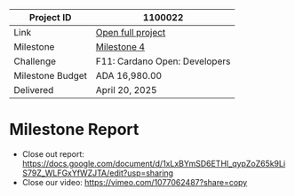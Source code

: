|Project ID|1100022|
|-----------|-------------|
|Link|[Open full project](https://projectcatalyst.io/funds/11/cardano-open-developers/aiken-open-source-smart-contract-library-by-meshjs-and-trustlevel)|
|Milestone|[Milestone 4](https://milestones.projectcatalyst.io/projects/1100022/milestones/4)
|Challenge|F11: Cardano Open: Developers|
|Milestone Budget|ADA 16,980.00|
|Delivered|April 20, 2025|

# Milestone Report

	
- Close out report: https://docs.google.com/document/d/1xLxBYmSD6ETHI_qypZoZ65k9LiS79Z_WLFGxYfWZJTA/edit?usp=sharing
- Close our video: https://vimeo.com/1077062487?share=copy
